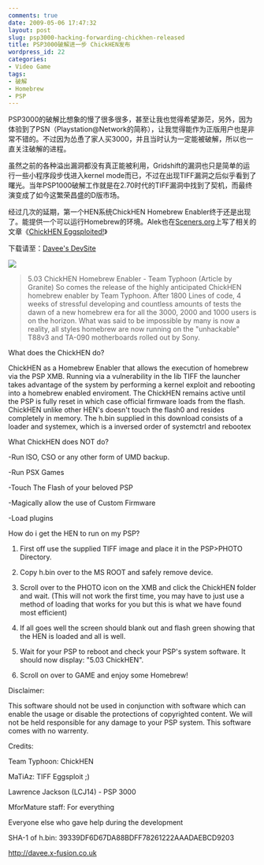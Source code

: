 ```yaml
---
comments: true
date: 2009-05-06 17:47:32
layout: post
slug: psp3000-hacking-forwarding-chickhen-released
title: PSP3000破解进一步 ChickHEN发布
wordpress_id: 22
categories:
- Video Game
tags:
- 破解
- Homebrew
- PSP
---
```


PSP3000的破解比想象的慢了很多很多，甚至让我也觉得希望渺茫，另外，因为体验到了PSN（Playstation@Network的简称），让我觉得能作为正版用户也是非常不错的。不过因为怂恿了家人买3000，并且当时认为一定能被破解，所以也一直关注破解的进程。




虽然之前的各种溢出漏洞都没有真正能被利用，Gridshift的漏洞也只是简单的运行一些小程序段步伐进入kernel mode而已，不过在出现TIFF漏洞之后似乎看到了曙光。当年PSP1000破解工作就是在2.70时代的TIFF漏洞中找到了契机，而最终演变成了如今这繁荣昌盛的D版市场。




经过几次的延期，第一个HEN系统ChickHEN Homebrew Enabler终于还是出现了。能提供一个可以运行Homebrew的环境。Alek也在[Sceners.org](http://www.sceners.org/)上写了相关的文章《[ChickHEN Eggsploited!](http://sceners.org/index.php?id=25)》




下载请至：[Davee's DevSite](http://davee.x-fusion.co.uk/)




[![](/upload/davee.png)](http://davee.x-fusion.co.uk/)




> 

> 
> 5.03 ChickHEN Homebrew Enabler - Team Typhoon (Article by Granite) So comes the release of the highly anticipated ChickHEN homebrew enabler by Team Typhoon. After 1800 Lines of code, 4 weeks of stressful developing and countless amounts of tests the dawn of a new homebrew era for all the 3000, 2000 and 1000 users is on the horizon. What was said to be impossible by many is now a reality, all styles homebrew are now running on the "unhackable" T88v3 and TA-090 motherboards rolled out by Sony.  

  

What does the ChickHEN do?  

ChickHEN as a Homebrew Enabler that allows the execution of homebrew via the PSP XMB. Running via a vulnerability in the lib TIFF the launcher takes advantage of the system by performing a kernel exploit and rebooting into a homebrew enabled enviroment. The ChickHEN remains active until the PSP is fully reset in which case official firmware loads from the flash. ChickHEN unlike other HEN's doesn't touch the flash0 and resides completely in memory. The h.bin supplied in this download consists of a loader and systemex, which is a inversed order of systemctrl and rebootex  

  

What ChickHEN does NOT do?  

-Run ISO, CSO or any other form of UMD backup.  

-Run PSX Games  

-Touch The Flash of your beloved PSP  

-Magically allow the use of Custom Firmware  

-Load plugins  

  

How do i get the HEN to run on my PSP?  

  

1. First off use the supplied TIFF image and place it in the PSP>PHOTO Directory.  

2. Copy h.bin over to the MS ROOT and safely remove device.  

2. Scroll over to the PHOTO icon on the XMB and click the ChickHEN folder and wait. (This will not work the first time, you may have to just use a method of loading that works for you but this is what we have found most efficient)  

3. If all goes well the screen should blank out and flash green showing that the HEN is loaded and all is well.   

4. Wait for your PSP to reboot and check your PSP's system software. It should now display: "5.03 ChickHEN".  

5. Scroll on over to GAME and enjoy some Homebrew!  

  

Disclaimer:  

This software should not be used in conjunction with software which can enable the usage or disable the protections of copyrighted content. We will not be held responsible for any damage to your PSP system. This software comes with no warrenty.  

  

Credits:  

Team Typhoon: ChickHEN  

MaTiAz: TIFF Eggsploit ;)  

Lawrence Jackson (LCJ14) - PSP 3000  

MforMature staff: For everything  

Everyone else who gave help during the development  

  

SHA-1 of h.bin: 39339DF6D67DA88BDFF78261222AAADAEBCD9203  

http://davee.x-fusion.co.uk
> 
> 




